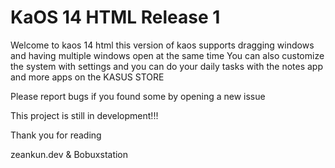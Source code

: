 # KaOS 14 HTML Release 1

Welcome to kaos 14 html
this version of kaos supports dragging windows and having multiple windows open at the same time
You can also customize the system with settings
and you can do your daily tasks with the notes app and more apps on the KASUS STORE

Please report bugs if you found some by opening a new issue

This project is still in development!!!

Thank you for reading

zeankun.dev & Bobuxstation
